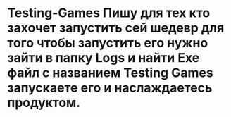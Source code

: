 # Testing-Games Пишу для тех кто захочет запустить сей шедевр для того чтобы запустить его нужно зайти в папку Logs и найти Exe файл с названием Testing Games запускаете его и наслаждаетесь продуктом.

